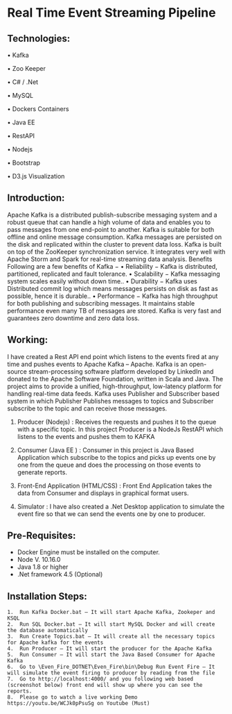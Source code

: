 # Real Time Event Streaming Pipeline

## Technologies:

•	Kafka 

•	Zoo Keeper

•	C# / .Net

•	MySQL

•	Dockers Containers

•	Java EE

•	RestAPI

•	Nodejs

•	Bootstrap

•	D3.js Visualization

## Introduction:

Apache Kafka is a distributed publish-subscribe messaging system and a robust queue that can handle a high volume of data and enables you to pass messages from one end-point to another. Kafka is suitable for both offline and online message consumption. Kafka messages are persisted on the disk and replicated within the cluster to prevent data loss. Kafka is built on top of the ZooKeeper synchronization service. It integrates very well with Apache Storm and Spark for real-time streaming data analysis.
Benefits
Following are a few benefits of Kafka −
•	Reliability − Kafka is distributed, partitioned, replicated and fault tolerance.
•	Scalability − Kafka messaging system scales easily without down time..
•	Durability − Kafka uses Distributed commit log which means messages persists on disk as fast as possible, hence it is durable..
•	Performance − Kafka has high throughput for both publishing and subscribing messages. It maintains stable performance even many TB of messages are stored.
Kafka is very fast and guarantees zero downtime and zero data loss.



## Working:

I have created a Rest API end point which listens to the events fired at any time and pushes events to Apache Kafka – Apache. Kafka is an open-source stream-processing software platform developed by LinkedIn and donated to the Apache Software Foundation, written in Scala and Java. The project aims to provide a unified, high-throughput, low-latency platform for handling real-time data feeds. Kafka uses Publisher and Subscriber based system in which Publisher Publishes messages to topics and Subscriber subscribe to the topic and can receive those messages.
 

1.	Producer (Nodejs)  : Receives the requests and pushes it to the queue with a specific topic. In this project Producer is a NodeJs RestAPI which listens to the events and pushes them to KAFKA

2.	Consumer (Java EE ) : Consumer in this project is Java Based Application which subscribe to the topics and picks up events one by one from the queue and does the processing on those events to generate reports.

3.	Front-End Application (HTML/CSS) : Front End Application takes the data from Consumer and displays in graphical format users.

4.	Simulator : I have also created a .Net Desktop application to simulate the event fire so that we can send the events one by one to producer.

## Pre-Requisites:
- Docker Engine must be installed on the computer.
- Node V. 10.16.0
- Java 1.8 or higher
- .Net framework 4.5 (Optional)

## Installation Steps:

    1.	Run Kafka Docker.bat – It will start Apache Kafka, Zookeper and KSQL
    2.	Run SQL Docker.bat – It will start MySQL Docker and will create the database automatically
    3.	Run Create Topics.bat – It will create all the necessary topics for Apache kafka for the events
    4.	Run Producer – It will start the producer for the Apache Kafka
    5.	Run Consumer – It will start the Java Based Consumer for Apache Kafka
    6.	Go to \Even_Fire_DOTNET\Even_Fire\bin\Debug Run Event Fire – It will simulate the event firing to producer by reading from the file
    7.	Go to http://localhost:4000/ and you following web based (screenshot below) front end will show up where you can see the reports.
    8.	Please go to watch a live working Demo https://youtu.be/WCJk0pPsuSg on Youtube (Must)
